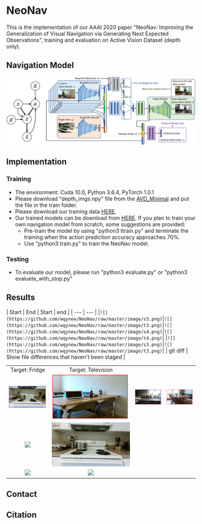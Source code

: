 # NeoNav
This is the implementation of our AAAI 2020 paper "NeoNav: Improving the Generalization of Visual Navigation via Generating Next Expected Observations", training and evaluation on Active Vision Dataset (depth only).<br>
## Navigation Model
![](https://github.com/wqynew/NeoNav/raw/master/image/overview.png)
## Implementation
### Training
* The environment: Cuda 10.0, Python 3.6.4, PyTorch 1.0.1 
* Please download "depth_imgs.npy" file from the [AVD_Minimal](https://storage.googleapis.com/active-vision-dataset/AVD_Minimal.zip) and put the file in the train folder. 
* Please download our training data [HERE](https://drive.google.com/open?id=1Avl5CNn-V4Fpfhn0nE9siJMkYZRczKmN).
* Our trained models can be download from [HERE](https://drive.google.com/open?id=182D_0hP7orpJKyDDLlUyV4URwT3Rt0Ux). If you plan to train your own navigation model from scratch, some suggestions are provided:
    * Pre-train the model by using "python3 ttrain.py" and terminate the training when the action prediction accuracy approaches 70%.
    * Use "python3 train.py" to train the NeoNav model.
    
### Testing
* To evaluate our model, please run "python3 evaluate.py" or "python3 evaluete_with_stop.py"

## Results

| Start | End | Start | end |
| --- | --- |
|`![](https://github.com/wqynew/NeoNav/raw/master/image/s3.png)`|`![](https://github.com/wqynew/NeoNav/raw/master/image/t3.png)`|`![](https://github.com/wqynew/NeoNav/raw/master/image/s4.png)`|`![](https://github.com/wqynew/NeoNav/raw/master/image/t4.png)`|
|`![](https://github.com/wqynew/NeoNav/raw/master/image/s3.png)`|`![](https://github.com/wqynew/NeoNav/raw/master/image/t3.png)`|
| git diff | Show file differences that haven't been staged |

<div align="center">
  <table style="width:100%" border="0">
    <tr>
      <td align="center">Target: Fridge</td>
      <td align="center">Target: Television</td>
    </tr>
    <tr>
      <td align="center"><img src='https://github.com/wqynew/NeoNav/raw/master/image/s3.png'></td>
      <td align="center"><img src='https://github.com/wqynew/NeoNav/raw/master/image/t3.png'></td>
      <td align="center"><img src='https://github.com/wqynew/NeoNav/raw/master/image/s4.png'></td>
      <td align="center"><img src='https://github.com/wqynew/NeoNav/raw/master/image/t4.png'></td>
    </tr>
    <tr>
      <td align="center"><img src='https://github.com/wqynew/NeoNav/blob/master/image/Gif-Home_011_1_001110011030101_001110005720101.gif'></td>
      <td align="center"><img src='https://github.com/wqynew/NeoNav/blob/master/image/Gif-Home_013_1_001310002970101_001310004330101.gif'></td>
    </tr>
    <tr>
      <td align="center"><img src='https://github.com/wqynew/NeoNav/blob/master/image/Gif-Home_013_1_001310007440101_001310000150101.gif'></td>
      <td align="center"><img src='https://github.com/wqynew/NeoNav/blob/master/image/Gif-Home_016_1_001610000060101_001610004220101.gif'></td>
    </tr>
  </table>
</div>

## Contact

## Citation


